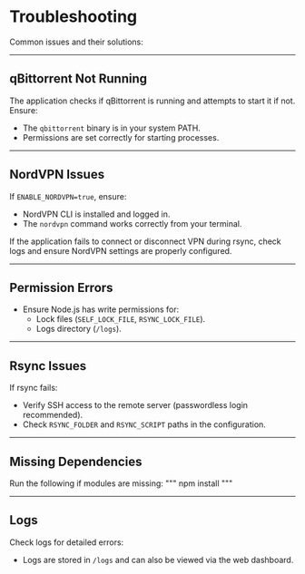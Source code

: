 # Troubleshooting

Common issues and their solutions:

---

## qBittorrent Not Running

The application checks if qBittorrent is running and attempts to start it if not. Ensure:
- The `qbittorrent` binary is in your system PATH.
- Permissions are set correctly for starting processes.

---

## NordVPN Issues

If `ENABLE_NORDVPN=true`, ensure:
- NordVPN CLI is installed and logged in.
- The `nordvpn` command works correctly from your terminal.

If the application fails to connect or disconnect VPN during rsync, check logs and ensure NordVPN settings are properly configured.

---

## Permission Errors

- Ensure Node.js has write permissions for:
  - Lock files (`SELF_LOCK_FILE`, `RSYNC_LOCK_FILE`).
  - Logs directory (`/logs`).

---

## Rsync Issues

If rsync fails:
- Verify SSH access to the remote server (passwordless login recommended).
- Check `RSYNC_FOLDER` and `RSYNC_SCRIPT` paths in the configuration.

---

## Missing Dependencies

Run the following if modules are missing:
"""
npm install
"""

---

## Logs

Check logs for detailed errors:
- Logs are stored in `/logs` and can also be viewed via the web dashboard.
